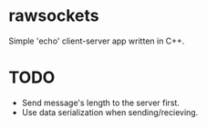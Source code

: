 rawsockets
==========

Simple 'echo' client-server app written in C++.

TODO
==========

- Send message's length to the server first.
- Use data serialization when sending/recieving.

